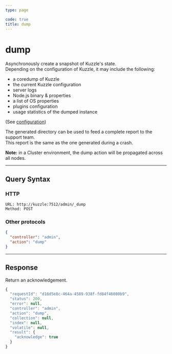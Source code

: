 ```yaml
---
type: page

code: true
title: dump
---
```


# dump

<SinceBadge version="1.4.0" />

Asynchronously create a snapshot of Kuzzle's state.  
Depending on the configuration of Kuzzle, it may include the following:

- a coredump of Kuzzle
- the current Kuzzle configuration
- server logs
- Node.js binary & properties
- a list of OS properties
- plugins configuration
- usage statistics of the dumped instance

(See [configuration](/core/1/guide/guides/essentials/configuration/))

The generated directory can be used to feed a complete report to the support team.  
This report is the same as the one generated during a crash.

**Note:** in a Cluster environment, the dump action will be propagated across all nodes.

---

## Query Syntax

### HTTP

```http
URL: http://kuzzle:7512/admin/_dump
Method: POST
```

### Other protocols

```json
{
  "controller": "admin",
  "action": "dump"
}
```

---

## Response

Return an acknowledgement.

```javascript
{
  "requestId": "d16d5e8c-464a-4589-938f-fd84f46080b9",
  "status": 200,
  "error": null,
  "controller": "admin",
  "action": "dump",
  "collection": null,
  "index": null,
  "volatile": null,
  "result": {
    "acknowledge": true
  }
}
```
